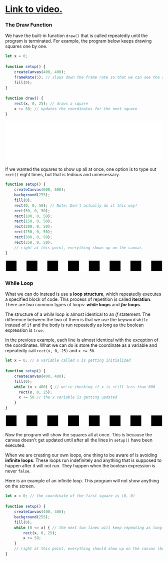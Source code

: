 # [Link to video.](https://www.youtube.com/watch?v=xnJZ0dbPGgA&list=PLVD25niNi0BnaCreJK38l1-MVGhOFi4Mh)

### The Draw Function

We have the built-in function `draw()` that is called repeatedly until the program is terminated. For example, the program below keeps drawing squares one by one.

```js
let x = 0;

function setup() {
    createCanvas(400, 400);
    frameRate(5); // slows down the frame rate so that we can see the squares
    fill(0);
}

function draw() {
    rect(x, 0, 25); // draws a square
    x += 50; // updates the coordinates for the next square
}
```

![](../../Images/checker_row.gif)

If we wanted the squares to show up all at once, one option is to type out `rect()` eight times, but that is tedious and unnecessary. 

```js
function setup() {
    createCanvas(600, 600);
    background(255);
    fill(0);
    rect(0, 0, 50); // Note: Don't actually do it this way!
    rect(50, 0, 50);
    rect(100, 0, 50);
    rect(150, 0, 50);
    rect(200, 0, 50);
    rect(250, 0, 50);
    rect(300, 0, 50);
    rect(350, 0, 50);
    // right at this point, everything shows up on the canvas
}
```

![](../../Images/checker_row_.png)

### While Loop

What we can do instead is use a **loop structure**, which repeatedly executes a specified block of code. This process of repetition is called **iteration**. There are two common types of loops: ***while* loops** and ***for* loops**.

The structure of a *while* loop is almost identical to an *if* statement. The difference between the two of them is that we use the keyword `while` instead of `if` and the body is run repeatedly as long as the boolean expression is `true`.

In the previous example, each line is almost identical with the exception of the coordinates. What we can do is store the coordinate as a variable and repeatedly call `rect(x, 0, 25)` and `x += 50`.

```js
let x = 0; // a variable called x is getting initialized

function setup() {
    createCanvas(400, 400);
    fill(0);
    while (x < 400) { // we're checking if x is still less than 600
      rect(x, 0, 25); 
      x += 50 // the x variable is getting updated
    }
}
```

![](../../Images/checker_row_.png)

Now the program will show the squares all at once. This is because the canvas doesn't get updated until after all the lines in `setup()` have been executed.

When we are creating our own loops, one thing to be aware of is avoiding **infinite loops**. These loops run indefinitely and anything that is supposed to happen after it will not run. They happen when the boolean expression is never `false`. 

Here is an example of an infinite loop. This program will not show anything on the screen.

```js
let x = 0; // the coordinate of the first square is (0, 0)

function setup() {
    createCanvas(400, 400);
    background(255);
    fill(0);
    while (0 <= x) { // the next two lines will keep repeating as long as 0 <= x (which is always!)
        rect(x, 0, 25); 
        x += 50;
    }
    // right at this point, everything should show up on the canvas (but it doesn't!)
}
```

